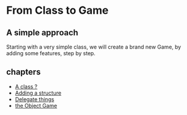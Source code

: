 # From Class to Game

## A simple approach

Starting with a very simple class, we will create a brand new Game, by adding some features, step by step.

## chapters

- [A class ?](chapters/01-a-class.md)
- [Adding a structure](chapters/02-addind-a-structure.md)
- [Delegate things](chapters/03-delegate-things.md)
- [the Object Game](chapters/04-the-object-game.md)
